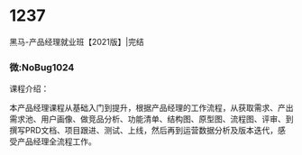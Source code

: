 # 1237
黑马-产品经理就业班【2021版】|完结
### 微:NoBug1024 


课程介绍：

本产品经理课程从基础入门到提升，根据产品经理的工作流程，从获取需求、产出需求池、用户画像、做竞品分析、功能清单、结构图、原型图、流程图、评审、到撰写PRD文档、项目跟进、测试、上线，然后再到运营数据分析及版本迭代，感受产品经理全流程工作。

